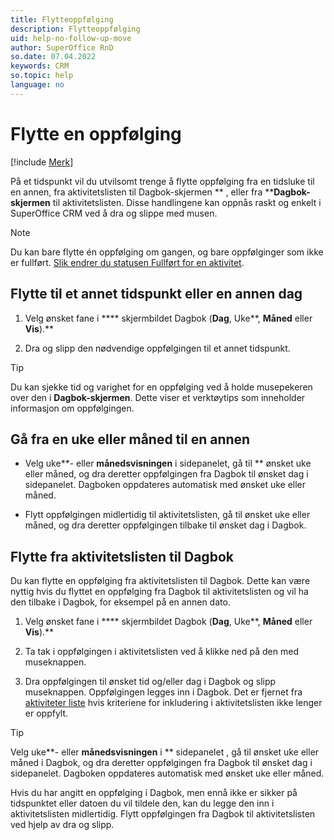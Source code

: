 ```yaml
---
title: Flytteoppfølging
description: Flytteoppfølging
uid: help-no-follow-up-move
author: SuperOffice RnD
so.date: 07.04.2022
keywords: CRM
so.topic: help
language: no
---
```


# Flytte en oppfølging

[!include [Merk](includes/note-edit-followup.md)]

På et tidspunkt vil du utvilsomt trenge å flytte oppfølging fra en tidsluke til en annen, fra aktivitetslisten til Dagbok-skjermen ** , eller fra ****Dagbok-skjermen** til aktivitetslisten. Disse handlingene kan oppnås raskt og enkelt i SuperOffice CRM ved å dra og slippe med musen.

> [!NOTE]
> Du kan bare flytte én oppfølging om gangen, og bare oppfølginger som ikke er fullført. [Slik endrer du statusen Fullført for en aktivitet][1].

## Flytte til et annet tidspunkt eller en annen dag

1. Velg ønsket fane i **** skjermbildet Dagbok (**Dag**, Uke**, **Måned** eller **Vis**).** 

2. Dra og slipp den nødvendige oppfølgingen til et annet tidspunkt.

> [!TIP]
> Du kan sjekke tid og varighet for en oppfølging ved å holde musepekeren over den i **Dagbok-skjermen**. Dette viser et verktøytips som inneholder informasjon om oppfølgingen.

## Gå fra en uke eller måned til en annen

* Velg  uke**- eller **månedsvisningen** i sidepanelet, gå til  ** ønsket uke eller måned, og dra deretter oppfølgingen fra Dagbok til ønsket dag i sidepanelet. Dagboken oppdateres automatisk med ønsket uke eller måned.

* Flytt oppfølgingen midlertidig til aktivitetslisten, gå til ønsket uke eller måned, og dra deretter oppfølgingen tilbake til ønsket dag i Dagbok.

## Flytte fra aktivitetslisten til Dagbok

Du kan flytte en oppfølging fra aktivitetslisten til Dagbok. Dette kan være nyttig hvis du flyttet en oppfølging fra Dagbok til aktivitetslisten og vil ha den tilbake i Dagbok, for eksempel på en annen dato.

1. Velg ønsket fane i **** skjermbildet Dagbok (**Dag**, Uke**, **Måned** eller **Vis**).** 

2. Ta tak i oppfølgingen i aktivitetslisten ved å klikke ned på den med museknappen.

3. Dra oppfølgingen til ønsket tid og/eller dag i Dagbok og slipp museknappen. Oppfølgingen legges inn i Dagbok. Det er fjernet fra [aktiviteter liste][2] hvis kriteriene for inkludering i aktivitetslisten ikke lenger er oppfylt.

> [!TIP]
> Velg  uke**- eller **månedsvisningen** i  ** sidepanelet  , gå til ønsket uke eller måned i Dagbok, og dra deretter oppfølgingen fra Dagbok til ønsket dag i sidepanelet. Dagboken oppdateres automatisk med ønsket uke eller måned.

Hvis du har angitt en oppfølging i Dagbok, men ennå ikke er sikker på tidspunktet eller datoen du vil tildele den, kan du legge den inn i aktivitetslisten midlertidig. Flytt oppfølgingen fra Dagbok til aktivitetslisten ved hjelp av dra og slipp.

<!-- Referenced links -->
[1]: change-completed-status.md
[2]: screen/activities-tab.md

<!-- Referenced images -->
